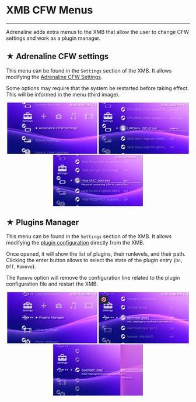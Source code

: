 # XMB CFW Menus
---

Adrenaline adds extra menus to the XMB that allow the user to change CFW settings and work as a plugin manager.

## ★ Adrenaline CFW settings

This menu can be found in the `Settings` section of the XMB. It allows modifying the [Adrenaline CFW Settings](./08-CfwConfiguration.md).

Some options may require that the system be restarted before taking effect. This will be informed in the menu (third image).

<p align="center">
<img src="./assets/10-cfw-settings.png" width="49%" />
<img src="./assets/10-cfw-settings-list.png" width="49%" />
<img src="./assets/10-cfw-settings-need-restart.png" width="49%" />
</p>

## ★ Plugins Manager

This menu can be found in the `Settings` section of the XMB. It allows modifying the [plugin configuration](./04-HomebrewSupport/02-PluginConfigFormat.md) directly from the XMB.

Once opened, it will show the list of plugins, their runlevels, and their path. Clicking the enter button allows to select the state of the plugin entry (`On`, `Off`, `Remove`).

The `Remove` option will remove the configuration line related to the plugin configuration file and restart the XMB.

<p align="center">
<img src="./assets/10-plugin-manager.png" width="49%" />
<img src="./assets/10-plugin-manager-list.png" width="49%" />
<img src="./assets/10-plugins-manager-options.png" width="49%" />
</p>

